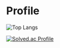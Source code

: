 # Profile

![Top Langs](https://github-readme-stats.vercel.app/api/top-langs/?username=qgasdg&layout=compact&theme=codeSTACKr)

[![Solved.ac Profile](http://mazassumnida.wtf/api/v2/generate_badge?boj=dx0802)](https://solved.ac/dx0802/)
<!--
## Contribution

### Status: In progress

- **CTP Operating Team**
  - Managing Contest Team
  - Coding Test Team

- **Department of AI Engineering Student Council**
  - Academic Division Member

- **Leading AI Engineering Python Study**
-->
<!--
**qgasdg/qgasdg** is a ✨ _special_ ✨ repository because its `README.md` (this file) appears on your GitHub profile.

Here are some ideas to get you started:

- 🔭 I’m currently working on ...
- 🌱 I’m currently learning ...
- 👯 I’m looking to collaborate on ...
- 🤔 I’m looking for help with ...
- 💬 Ask me about ...
- 📫 How to reach me: ...
- 😄 Pronouns: ...
- ⚡ Fun fact: ...
-->
